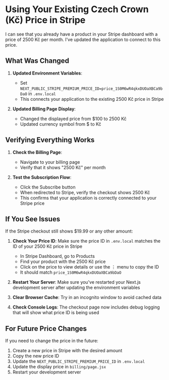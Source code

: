 # Using Your Existing Czech Crown (Kč) Price in Stripe

I can see that you already have a product in your Stripe dashboard with a price of 2500 Kč per month. I've updated the application to connect to this price.

## What Was Changed

1. **Updated Environment Variables**:
   - Set `NEXT_PUBLIC_STRIPE_PREMIUM_PRICE_ID=price_1S0M6wR4qkxDUOaXBCa9bDaO` in `.env.local`
   - This connects your application to the existing 2500 Kč price in Stripe

2. **Updated Billing Page Display**:
   - Changed the displayed price from $100 to 2500 Kč
   - Updated currency symbol from $ to Kč

## Verifying Everything Works

1. **Check the Billing Page**:
   - Navigate to your billing page
   - Verify that it shows "2500 Kč" per month

2. **Test the Subscription Flow**:
   - Click the Subscribe button
   - When redirected to Stripe, verify the checkout shows 2500 Kč
   - This confirms that your application is correctly connected to your Stripe price

## If You See Issues

If the Stripe checkout still shows $19.99 or any other amount:

1. **Check Your Price ID**: Make sure the price ID in `.env.local` matches the ID of your 2500 Kč price in Stripe
   - In Stripe Dashboard, go to Products
   - Find your product with the 2500 Kč price
   - Click on the price to view details or use the ⋮ menu to copy the ID
   - It should match `price_1S0M6wR4qkxDUOaXBCa9bDaO`

2. **Restart Your Server**: Make sure you've restarted your Next.js development server after updating the environment variables

3. **Clear Browser Cache**: Try in an incognito window to avoid cached data

4. **Check Console Logs**: The checkout page now includes debug logging that will show what price ID is being used

## For Future Price Changes

If you need to change the price in the future:

1. Create a new price in Stripe with the desired amount
2. Copy the new price ID
3. Update the `NEXT_PUBLIC_STRIPE_PREMIUM_PRICE_ID` in `.env.local`
4. Update the display price in `billing/page.jsx`
5. Restart your development server 